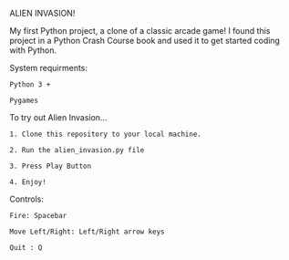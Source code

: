 ALIEN INVASION!

My first Python project, a clone of a classic arcade game!
I found this project in a Python Crash Course book and used it to get started coding with Python.

System requirments:

    Python 3 +
    
    Pygames

To try out Alien Invasion...

    1. Clone this repository to your local machine.

    2. Run the alien_invasion.py file

    3. Press Play Button

    4. Enjoy!


Controls:

    Fire: Spacebar

    Move Left/Right: Left/Right arrow keys

    Quit : Q